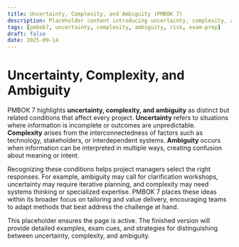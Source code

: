 ```yaml
---
title: Uncertainty, Complexity, and Ambiguity (PMBOK 7)
description: Placeholder content introducing uncertainty, complexity, and ambiguity in PMBOK 7
tags: [pmbok7, uncertainty, complexity, ambiguity, risk, exam-prep]
draft: false
date: 2025-09-14
---
```


# Uncertainty, Complexity, and Ambiguity

PMBOK 7 highlights **uncertainty, complexity, and ambiguity** as distinct but related conditions that affect every project. **Uncertainty** refers to situations where information is incomplete or outcomes are unpredictable. **Complexity** arises from the interconnectedness of factors such as technology, stakeholders, or interdependent systems. **Ambiguity** occurs when information can be interpreted in multiple ways, creating confusion about meaning or intent.  

Recognizing these conditions helps project managers select the right responses. For example, ambiguity may call for clarification workshops, uncertainty may require iterative planning, and complexity may need systems thinking or specialized expertise. PMBOK 7 places these ideas within its broader focus on tailoring and value delivery, encouraging teams to adapt methods that best address the challenge at hand.  

This placeholder ensures the page is active. The finished version will provide detailed examples, exam cues, and strategies for distinguishing between uncertainty, complexity, and ambiguity.
